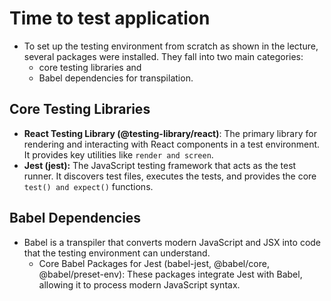 # Time to test application

- To set up the testing environment from scratch as shown in the lecture, several packages were installed. They fall into two main categories:
  - core testing libraries and
  - Babel dependencies for transpilation.

## Core Testing Libraries

- **React Testing Library (@testing-library/react)**: The primary library for rendering and interacting with React components in a test environment. It provides key utilities like `render and screen`.
- **Jest (jest):** The JavaScript testing framework that acts as the test runner. It discovers test files, executes the tests, and provides the core `test() and expect()` functions.

## Babel Dependencies

- Babel is a transpiler that converts modern JavaScript and JSX into code that the testing environment can understand.
  - Core Babel Packages for Jest (babel-jest, @babel/core, @babel/preset-env): These packages integrate Jest with Babel, allowing it to process modern JavaScript syntax.
